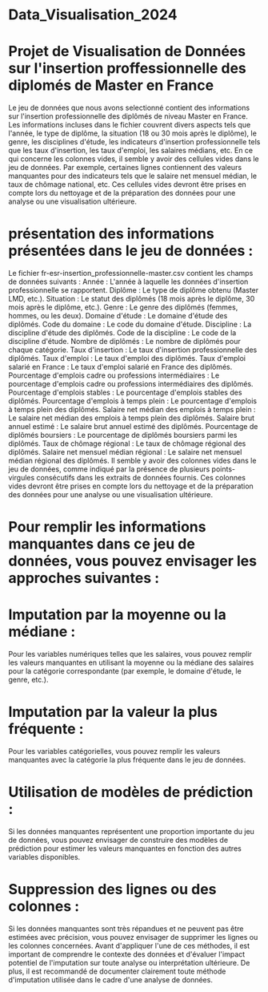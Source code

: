 # Data_Visualisation_2024
# Projet de Visualisation de Données sur l'insertion proffessionnelle des diplomés de Master en France 
Le jeu de données que nous avons selectionné contient des informations sur l'insertion professionnelle des diplômés de niveau Master en France. Les informations incluses dans le fichier couvrent divers aspects tels que l'année, le type de diplôme, la situation (18 ou 30 mois après le diplôme), le genre, les disciplines d'étude, les indicateurs d'insertion professionnelle tels que les taux d'insertion, les taux d'emploi, les salaires médians, etc.
En ce qui concerne les colonnes vides, il semble y avoir des cellules vides dans le jeu de données. Par exemple, certaines lignes contiennent des valeurs manquantes pour des indicateurs tels que le salaire net mensuel médian, le taux de chômage national, etc. Ces cellules vides devront être prises en compte lors du nettoyage et de la préparation des données pour une analyse ou une visualisation ultérieure.
# présentation des informations présentées dans le jeu de données : 
Le fichier fr-esr-insertion_professionnelle-master.csv contient les champs de données suivants :
Année : L'année à laquelle les données d'insertion professionnelle se rapportent.
Diplôme : Le type de diplôme obtenu (Master LMD, etc.).
Situation : Le statut des diplômés (18 mois après le diplôme, 30 mois après le diplôme, etc.).
Genre : Le genre des diplômés (femmes, hommes, ou les deux).
Domaine d'étude : Le domaine d'étude des diplômés.
Code du domaine : Le code du domaine d'étude.
Discipline : La discipline d'étude des diplômés.
Code de la discipline : Le code de la discipline d'étude.
Nombre de diplômés : Le nombre de diplômés pour chaque catégorie.
Taux d'insertion : Le taux d'insertion professionnelle des diplômés.
Taux d'emploi : Le taux d'emploi des diplômés.
Taux d'emploi salarié en France : Le taux d'emploi salarié en France des diplômés.
Pourcentage d'emplois cadre ou professions intermédiaires : Le pourcentage d'emplois cadre ou professions intermédiaires des diplômés.
Pourcentage d'emplois stables : Le pourcentage d'emplois stables des diplômés.
Pourcentage d'emplois à temps plein : Le pourcentage d'emplois à temps plein des diplômés.
Salaire net médian des emplois à temps plein : Le salaire net médian des emplois à temps plein des diplômés.
Salaire brut annuel estimé : Le salaire brut annuel estimé des diplômés.
Pourcentage de diplômés boursiers : Le pourcentage de diplômés boursiers parmi les diplômés.
Taux de chômage régional : Le taux de chômage régional des diplômés.
Salaire net mensuel médian régional : Le salaire net mensuel médian régional des diplômés.
Il semble y avoir des colonnes vides dans le jeu de données, comme indiqué par la présence de plusieurs points-virgules consécutifs dans les extraits de données fournis. Ces colonnes vides devront être prises en compte lors du nettoyage et de la préparation des données pour une analyse ou une visualisation ultérieure.


# Pour remplir les informations manquantes dans ce jeu de données, vous pouvez envisager les approches suivantes :
# Imputation par la moyenne ou la médiane : 
Pour les variables numériques telles que les salaires, vous pouvez remplir les valeurs manquantes en utilisant la moyenne ou la médiane des salaires pour la catégorie correspondante (par exemple, le domaine d'étude, le genre, etc.).
# Imputation par la valeur la plus fréquente : 
Pour les variables catégorielles, vous pouvez remplir les valeurs manquantes avec la catégorie la plus fréquente dans le jeu de données.
# Utilisation de modèles de prédiction : 
Si les données manquantes représentent une proportion importante du jeu de données, vous pouvez envisager de construire des modèles de prédiction pour estimer les valeurs manquantes en fonction des autres variables disponibles.
# Suppression des lignes ou des colonnes : 
Si les données manquantes sont très répandues et ne peuvent pas être estimées avec précision, vous pouvez envisager de supprimer les lignes ou les colonnes concernées.
Avant d'appliquer l'une de ces méthodes, il est important de comprendre le contexte des données et d'évaluer l'impact potentiel de l'imputation sur toute analyse ou interprétation ultérieure. De plus, il est recommandé de documenter clairement toute méthode d'imputation utilisée dans le cadre d'une analyse de données.
